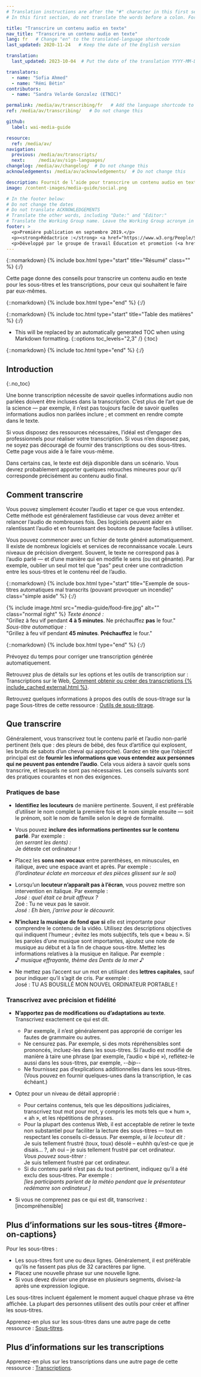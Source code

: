 ```yaml
---
# Translation instructions are after the "#" character in this first section. They are comments that do not show up in the web page. You do not need to translate the instructions after "#".
# In this first section, do not translate the words before a colon. For example, do not translate "title:". Do translate the text after "title:".

title: "Transcrire un contenu audio en texte"
nav_title: "Transcrire un contenu audio en texte"
lang: fr   # Change "en" to the translated-language shortcode
last_updated: 2020-11-24   # Keep the date of the English version

translation:
  last_updated: 2023-10-04  # Put the date of the translation YYYY-MM-DD (with month in the middle)

translators:
  - name: "Sofia Ahmed"
  - name: "Rémi Bétin"
contributors:
  - name: "Sandra Velarde Gonzalez (ETNIC)"

permalink: /media/av/transcribing/fr   # Add the language shortcode to the end, with no slash at the end. For example /path/to/file/fr
ref: /media/av/transcribing/   # Do not change this

github:
  label: wai-media-guide

resource:
  ref: /media/av/
navigation:
  previous: /media/av/transcripts/
  next:     /media/av/sign-languages/
changelog: /media/av/changelog/  # Do not change this
acknowledgements: /media/av/acknowledgements/  # Do not change this

description: Fournit de l’aide pour transcrire un contenu audio en texte -- pour créer des sous-titres et des transcriptions pour l’accessibilité des contenus audios et vidéos.
image: /content-images/media-guide/social.png

# In the footer below:
# Do not change the dates
# Do not translate ACKNOWLEDGEMENTS
# Translate the other words, including "Date:" and "Editor:"
# Translate the Working Group name. Leave the Working Group acronym in English.
footer: >
  <p>Première publication en septembre 2019.</p>
  <p><strong>Rédactrice :</strong> <a href="https://www.w3.org/People/Shawn">Shawn Lawton Henry</a>. ACKNOWLEDGEMENTS liste les contributeurs et les crédits.</p>
  <p>Développé par le groupe de travail Éducation et promotion (<a href="https://www.w3.org/WAI/EO/">EOWG</a>). Rédigé initialement dans le cadre du projet <a href="https://www.w3.org/WAI/WCAGTA/">WCAG TA</a> financé par le <abbr title="United States">U.S.</abbr> Access Board. Révisé dans le cadre du projet <a href="https://www.w3.org/WAI/expand-access/">WAI Expanding Access</a> financé par la fondation Ford.</p>
---
```


{::nomarkdown}
{% include box.html type="start" title="Résumé" class="" %}
{:/}

Cette page donne des conseils pour transcrire un contenu audio en texte pour les sous-titres et les transcriptions, pour ceux qui souhaitent le faire par eux-mêmes.

{::nomarkdown}
{% include box.html type="end" %}
{:/}

{::nomarkdown}
{% include toc.html type="start" title="Table des matières" %}
{:/}

- This will be replaced by an automatically generated TOC when using Markdown formatting.
  {::options toc_levels="2,3" /}
  {:toc}

{::nomarkdown}
{% include toc.html type="end" %}
{:/}

## Introduction
{:.no_toc}

Une bonne transcription nécessite de savoir quelles informations audio non parlées doivent être incluses dans la transcription. C’est plus de l’art que de la science &mdash; par exemple, il n’est pas toujours facile de savoir quelles informations audios non parlées inclure&nbsp;; et comment en rendre compte dans le texte.

Si vous disposez des ressources nécessaires, l’idéal est d’engager des professionnels pour réaliser votre transcription. Si vous n’en disposez pas, ne soyez pas découragé de fournir des transcriptions ou des sous-titres. Cette page vous aide à le faire vous-même.

Dans certains cas, le texte est déjà disponible dans un scénario. Vous devrez probablement apporter quelques retouches mineures pour qu’il corresponde précisément au contenu audio final.

## Comment transcrire

Vous pouvez simplement écouter l’audio et taper ce que vous entendez. Cette méthode est généralement fastidieuse car vous devez arrêter et relancer l’audio de nombreuses fois. Des logiciels peuvent aider en ralentissant l’audio et en fournissant des boutons de pause faciles à utiliser.
<!-- There are some free services online. They tend to have lower accuracy. You can purchase speech recognition software and train it to be more accurate with your voice. This may be a viable option for things like regular podcasts that usually have a single speaker. -->

Vous pouvez commencer avec un fichier de texte généré automatiquement. Il existe de nombreux logiciels et services de reconnaissance vocale. Leurs niveaux de précision divergent. Souvent, le texte ne correspond pas à l’audio parlé &mdash; et d’une manière qui en modifie le sens (ou est gênante). Par exemple, oublier un seul mot tel que "pas" peut créer une contradiction entre les sous-titres et le contenu réel de l’audio.

{::nomarkdown}
{% include box.html type="start" title="Exemple de sous-titres automatiques mal transcrits (pouvant provoquer un incendie)" class="simple aside" %}
{:/}

{% include image.html src="media-guide/food-fire.jpg" alt="" class="normal right" %}
_Texte énoncé :_<br>&quot;Grillez à feu vif pendant <strong>4 à 5 minutes</strong>. Ne préchauffez <strong>pas</strong> le four.&quot;<br>
_Sous-titre automatique :_<br>&quot;Grillez à feu vif pendant <strong>45 minutes</strong>. <strong>Préchauffez</strong> le four.&quot;

{::nomarkdown}
{% include box.html type="end" %}
{:/}

Prévoyez du temps pour corriger une transcription générée automatiquement.

Retrouvez plus de détails sur les options et les outils de transcription sur : Transcriptions sur le Web, [Comment obtenir ou créer des transcriptions {% include_cached external.html %}](http://www.uiaccess.com/transcripts/transcripts_on_the_web.html#justdoit).

Retrouvez quelques informations à propos des outils de sous-titrage sur la page Sous-titres de cette ressource : [Outils de sous-titrage](/media/av/captions/#caption-tools).

## Que transcrire

Généralement, vous transcrivez tout le contenu parlé et l’audio non-parlé pertinent (tels que : des pleurs de bébé, des feux d’artifice qui explosent, les bruits de sabots d’un cheval qui approche). Gardez en tête que l’objectif principal est de **fournir les informations que vous entendez aux personnes qui ne peuvent pas entendre l’audio**. Cela vous aidera à savoir quels sons transcrire, et lesquels ne sont pas nécessaires. Les conseils suivants sont des pratiques courantes et non des exigences.

### Pratiques de base

* **Identifiez les locuteurs** de manière pertinente. Souvent, il est préférable d’utiliser le nom complet la première fois et le nom simple ensuite &mdash; soit le prénom, soit le nom de famille selon le degré de formalité.

* Vous pouvez **inclure des informations pertinentes sur le contenu parlé**. Par exemple :<br>
  <em>(en serrant les dents) :</em><br>
  Je déteste cet ordinateur !

* Placez les **sons non vocaux** entre parenthèses, en minuscules, en italique, avec une espace avant et après. Par exemple&nbsp;:<br>
  <em>(l’ordinateur éclate en morceaux et des pièces glissent sur le sol)</em>

* Lorsqu’un **locuteur n’apparaît pas à l’écran**, vous pouvez mettre son intervention en italique. Par exemple&nbsp;:<br>
  <em>José : quel était ce bruit affreux ?</em><br>
  Zoé : Tu ne veux pas le savoir.<br>
  <em>José : Eh bien, j’arrive pour le découvrir.</em>

* **N’incluez la musique de fond que si** elle est importante pour comprendre le contenu de la vidéo. Utilisez des descriptions objectives qui indiquent l’humeur ; évitez les mots subjectifs, tels que « beau ». Si les paroles d’une musique sont importantes, ajoutez une note de musique au début et à la fin de chaque sous-titre. Mettez les informations relatives à la musique en italique. Par exemple :<br>
  <em>♪ musique effrayante, thème des Dents de la mer ♪</em>

* Ne mettez pas l’accent sur un mot en utilisant des **lettres capitales**, sauf pour indiquer qu’il s’agit de cris. Par exemple&nbsp;: <br>
  José : TU AS BOUSILLÉ MON NOUVEL ORDINATEUR PORTABLE !

### Transcrivez avec précision et fidélité

* **N’apportez pas de modifications ou d’adaptations au texte**. Transcrivez exactement ce qui est dit.
  * Par exemple, il n’est généralement pas approprié de corriger les fautes de grammaire ou autres.
  * Ne censurez pas. Par exemple, si des mots répréhensibles sont prononcés, incluez-les dans les sous-titres. Si l’audio est modifié de manière à taire une phrase (par exemple, l’audio « bipé »), reflétez-le aussi dans les sous-titres, par exemple, <em> --bip-- </em>
  * Ne fournissez pas d’explications additionnelles dans les sous-titres. (Vous pouvez en fournir quelques-unes dans la transcription, le cas échéant.)

* Optez pour un niveau de détail approprié :
  * Pour certains contenus, tels que les dépositions judiciaires, transcrivez tout mot pour mot, y compris les mots tels que « hum », « ah », et les répétitions de phrases.
  * Pour la plupart des contenus Web, il est acceptable de retirer le texte non substantiel pour faciliter la lecture des sous-titres &mdash; tout en respectant les conseils ci-dessus. Par exemple, <em>si le locuteur dit :</em><br> Je suis tellement frustré (toux, toux) désolé – euhhh qu’est-ce que je disais… ?, ah oui – je suis tellement frustré par cet ordinateur.<br>
    <em>Vous pouvez sous-titrer :</em><br>
    Je suis tellement frustré par cet ordinateur.
  * Si du contenu parlé n’est pas du tout pertinent, indiquez qu’il a été exclu des sous-titres. Par exemple :<br>
    <em>[les participants parlent de la météo pendant que le présentateur redémarre son ordinateur.]</em>

* Si vous ne comprenez pas ce qui est dit, transcrivez :<br>
  [incompréhensible]

## Plus d’informations sur les sous-titres {#more-on-captions}

Pour les sous-titres :

* Les sous-titres font une ou deux lignes. Généralement, il est préférable qu’ils ne fassent pas plus de 32 caractères par ligne.
* Placez une nouvelle phrase sur une nouvelle ligne.
* Si vous devez diviser une phrase en plusieurs segments, divisez-la après une expression logique.

Les sous-titres incluent également le moment auquel chaque phrase va être affichée. La plupart des personnes utilisent des outils pour créer et affiner les sous-titres.

Apprenez-en plus sur les sous-titres dans une autre page de cette ressource : [Sous-titres](/media/av/captions/).

## Plus d’informations sur les transcriptions

Apprenez-en plus sur les transcriptions dans une autre page de cette ressource : [Transcriptions](/media/av/transcripts/).
